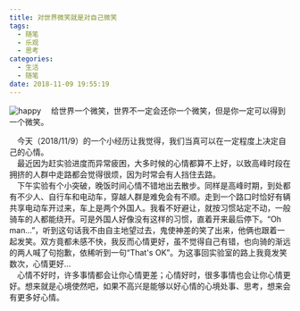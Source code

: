 ```yaml
---
title: 对世界微笑就是对自己微笑
tags:
  - 随笔
  - 乐观
  - 思考
categories:
  - 生活
  - 随笔
date: 2018-11-09 19:55:19
---
```


![happy](http://goldenwolf.tv/files/thumb/31f2ab585ea5d8ee3f419dbaa4ab2cb6.jpg/800/800/fit)
&emsp;给世界一个微笑，世界不一定会还你一个微笑，但是你一定可以得到一个微笑。    
<!--more-->
&emsp;今天（2018/11/9）的一个小经历让我觉得，我们当真可以在一定程度上决定自己的心情。    
&emsp;最近因为赶实验进度而异常疲困，大多时候的心情都算不上好，以致高峰时段在拥挤的人群中走路都会觉得很烦，因为时常会有人挡住去路。    
&emsp;下午实验有个小突破，晚饭时间心情不错地出去散步。同样是高峰时期，到处都有不少人、自行车和电动车，穿越人群是难免会有不顺。走到一个路口时恰好有辆共享电动车开过来，车上是两个外国人。我看不好避让，就按习惯站定不动，一般骑车的人都能绕开。可是外国人好像没有这样的习惯，直着开来最后停下。“Oh man...”，听到这句话我不由自主地望过去，鬼使神差的笑了出来，他俩也跟着一起发笑。双方竟都未感不快，我反而心情更好，虽不觉得自己有错，也向骑的渐远的两人喊了句抱歉，依稀听到一句“That's OK”。为这事回实验室的路上我竟发笑数次，心情更好…    
&emsp;心情不好时，许多事情都会让你心情更差；心情好时，很多事情也会让你心情更好。想来就是心境使然吧，如果不高兴是能够以好心情的心境处事、思考，想来会有更多好心情。